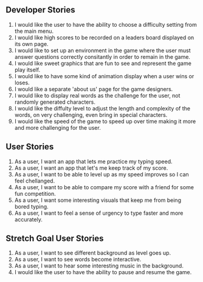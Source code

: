 ## Developer Stories
1. I would like the user to have the ability to choose a difficulty setting from the main menu.
2. I would like high scores to be recorded on a leaders board displayed on its own page.
3. I would like to set up an environment in the game where the user must answer questions correctly consitantly in order to remain in the game.
4. I would like sweet graphics that are fun to see and represent the game play itself.
5. I would like to have some kind of animation display when a user wins or loses.
6. I would like a separate 'about us' page for the game designers.
7. I would like to display real words as the challenge for the user, not randomly generated characters.
8. I would like the diffulty level to adjust the length and complexity of the words, on very challenging, even bring in special characters.
9. I would like the speed of the game to speed up over time making it more and more challenging for the user.

## User Stories
1. As a user, I want an app that lets me practice my typing speed.
2. As a user, I want an app that let's me keep track of my score.
3. As a user, I want to be able to level up as my speed improves so I can feel chellanged.
4. As a user, I want to be able to compare my score with a friend for some fun competition.
5. As a user, I want some interesting visuals that keep me from being bored typing.
6. As a user, I want to feel a sense of urgency to type faster and more accurately.

## Stretch Goal User Stories
1. As a user, I want to see different background as level goes up. 
2. As a user, I want to see words become interactive. 
3. As a user, I want to hear some interesting music in the background.
4. I would like the user to have the ability to pause and resume the game.
